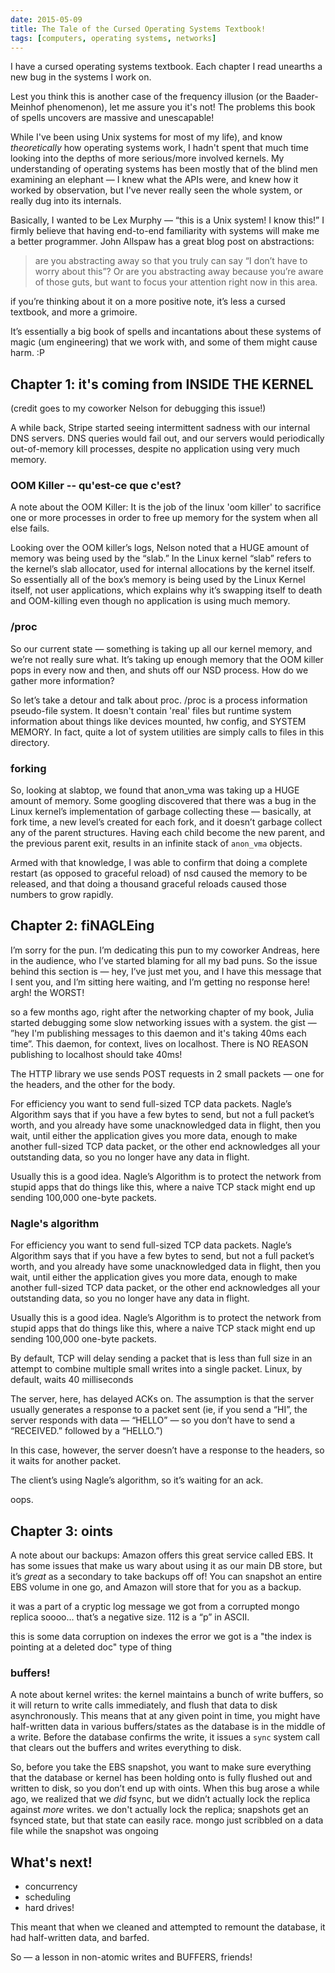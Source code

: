 ```yaml
---
date: 2015-05-09
title: The Tale of the Cursed Operating Systems Textbook!
tags: [computers, operating systems, networks]
---
```


I have a cursed operating systems textbook. Each chapter I read unearths a new bug in the systems I work on.

Lest you think this is another case of the frequency illusion (or the Baader-Meinhof phenomenon), let me assure you it's not! The problems this book of spells uncovers are massive and unescapable!

While I've been using Unix systems for most of my life), and know *theoretically* how operating systems work, I hadn't spent that much time looking into the depths of more serious/more involved kernels. My understanding of operating systems has been mostly that of the blind men examining an elephant — I knew what the APIs were, and knew how it worked by observation, but I've never really seen the whole system, or really dug into its internals.

Basically, I wanted to be Lex Murphy — “this is a Unix system! I know this!” I firmly believe that having end-to-end familiarity with systems will make me a better programmer. John Allspaw has a great blog post on abstractions:

> are you abstracting away so that you truly can say “I don’t have to worry about this”? Or are you abstracting away because you’re aware of those guts, but want to focus your attention right now in this area.

if you’re thinking about it on a more positive note, it’s less a cursed textbook, and more a grimoire.

It’s essentially a big book of spells and incantations about these systems of magic (um engineering) that we work with, and some of them might cause harm. :P 

## Chapter 1: it's coming from INSIDE THE KERNEL

(credit goes to my coworker Nelson for debugging this issue!)

A while back, Stripe started seeing intermittent sadness with our internal DNS servers. DNS queries would fail out, and our servers would periodically out-of-memory kill processes, despite no application using very much memory.

### OOM Killer -- qu'est-ce que c'est?

A note about the OOM Killer:
It is the job of the linux 'oom killer' to sacrifice one or more processes in order to free up memory for the system when all else fails.

Looking over the OOM killer’s logs, Nelson noted that a HUGE amount of memory was being used by the “slab.” In the Linux kernel “slab” refers to the kernel’s slab allocator, used for internal allocations by the kernel itself. So essentially all of the box’s memory is being used by the Linux Kernel itself, not user applications, which explains why it’s swapping itself to death and OOM-killing even though no application is using much memory.

### /proc

So our current state — something is taking up all our kernel memory, and we’re not really sure what. It’s taking up enough memory that the OOM killer pops in every now and then, and shuts off our NSD process. How do we gather more information?

So let’s take a detour and talk about proc.
/proc is a process information pseudo-file system. It doesn't contain 'real' files but runtime system information about things like devices mounted, hw config, and SYSTEM MEMORY. In fact, quite a lot of system utilities are simply calls to files in this directory.

### forking

So, looking at slabtop, we found that anon_vma was taking up a HUGE amount of memory. Some googling discovered that there was a bug in the Linux kernel’s implementation of garbage collecting these — basically, at fork time, a new level’s created for each fork, and it doesn’t garbage collect any of the parent structures. Having each child become the new parent, and the previous parent exit, results in an infinite stack of `anon_vma` objects.

Armed with that knowledge, I was able to confirm that doing a complete restart (as opposed to graceful reload) of nsd caused the memory to be released, and that doing a thousand graceful reloads caused those numbers to grow rapidly.

## Chapter 2: fiNAGLEing

I’m sorry for the pun. I’m dedicating this pun to my coworker Andreas, here in the audience, who I’ve started blaming for all my bad puns.
So the issue behind this section is — hey, I’ve just met you, and I have this message that I sent you, and I’m sitting here waiting, and I’m getting no response here! argh! the WORST!

so a few months ago, right after the networking chapter of my book, Julia started debugging some slow networking issues with a system. the gist — ”hey I'm publishing messages to this daemon and it's taking 40ms each time”. This daemon, for context, lives on localhost. There is NO REASON publishing to localhost should take 40ms!

The HTTP library we use sends POST requests in 2 small packets — one for the headers, and the other for the body.


For efficiency you want to send full-sized TCP data packets. Nagle’s Algorithm says that if you have a few bytes to send, but not a full packet’s worth, and you already have some unacknowledged data in flight, then you wait, until either the application gives you more data, enough to make another full-sized TCP data packet, or the other end acknowledges all your outstanding data, so you no longer have any data in flight.

Usually this is a good idea. Nagle’s Algorithm is to protect the network from stupid apps that do things like this, where a naive TCP stack might end up sending 100,000 one-byte packets.

### Nagle's algorithm

For efficiency you want to send full-sized TCP data packets. Nagle’s Algorithm says that if you have a few bytes to send, but not a full packet’s worth, and you already have some unacknowledged data in flight, then you wait, until either the application gives you more data, enough to make another full-sized TCP data packet, or the other end acknowledges all your outstanding data, so you no longer have any data in flight.

Usually this is a good idea. Nagle’s Algorithm is to protect the network from stupid apps that do things like this, where a naive TCP stack might end up sending 100,000 one-byte packets.

By default, TCP will delay sending a packet that is less than full size in an attempt to combine multiple small writes into a single packet. Linux, by default, waits 40 milliseconds

The server, here, has delayed ACKs on. The assumption is that the server usually generates a response to a packet sent (ie, if you send a “HI”, the server responds with data — “HELLO” — so you don’t have to send a “RECEIVED.” followed by a “HELLO.”)

In this case, however, the server doesn’t have a response to the headers, so it waits for another packet.

The client’s using Nagle’s algorithm, so it’s waiting for an ack.

oops.

## Chapter 3: oints

A note about our backups: Amazon offers this great service called EBS. It has some issues that make us wary about using it as our main DB store, but it’s _great_ as a secondary to take backups off of! You can snapshot an entire EBS volume in one go, and Amazon will store that for you as a backup.

it was a part of a cryptic log message we got from a corrupted mongo replica
soooo…
that’s a negative size.
112 is a “p” in ASCII.

this is some data corruption on indexes
the error we got is a "the index is pointing at a deleted doc" type of thing

### buffers!

A note about kernel writes: the kernel maintains a bunch of write buffers, so it will return to write calls immediately, and flush that data to disk asynchronously. This means that at any given point in time, you might have half-written data in various buffers/states as the database is in the middle of a write. Before the database confirms the write, it issues a `sync` system call that clears out the buffers and writes everything to disk.

So, before you take the EBS snapshot, you want to make sure everything that the database or kernel has been holding onto is fully flushed out and written to disk, so you don’t end up with oints. When this bug arose a while ago, we realized that we _did_ fsync, but we didn’t actually lock the replica against _more_ writes. we don't actually lock the replica; snapshots get an fsynced state, but that state can easily race. mongo just scribbled on a data file while the snapshot was ongoing

## What's next!

- concurrency
- scheduling
- hard drives!

This meant that when we cleaned and attempted to remount the database, it had half-written data, and barfed.

So — a lesson in non-atomic writes and BUFFERS, friends!
